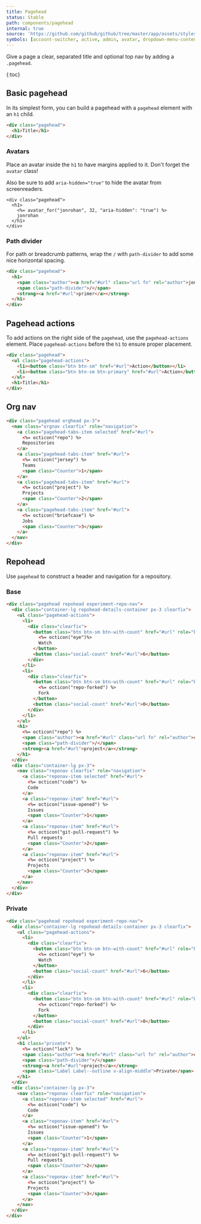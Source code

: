 ```yaml
---
title: Pagehead
status: Stable
path: components/pagehead
internal: true
source: 'https://github.com/github/github/tree/master/app/assets/stylesheets/components/pagehead.scss'
symbols: [account-switcher, active, admin, avatar, dropdown-menu-content, experiment-repo-nav, fork, fork-flag, mirror, mirror-flag, octicon, octicon-lock, octicon-mirror, octicon-mute, pagehead, pagehead-actions, pagehead-heading, pagehead-tabs-item, path-divider, png, private, repohead, repohead-details-container, reponav, reponav-dropdown, reponav-item, select-menu, select-menu-modal-holder, selected, underline-nav]
---
```


Give a page a clear, separated title and optional top nav by adding a `.pagehead`.

{:toc}

## Basic pagehead

In its simplest form, you can build a pagehead with a `pagehead` element with an `h1` child.

```html
<div class="pagehead">
  <h1>Title</h1>
</div>
```

### Avatars

Place an avatar inside the `h1` to have margins applied to it. Don't forget the `avatar` class!

Also be sure to add `aria-hidden="true"` to hide the avatar from screenreaders.

```erb
<div class="pagehead">
  <h1>
    <%= avatar_for("jonrohan", 32, "aria-hidden": "true") %>
    jonrohan
  </h1>
</div>
```

### Path divider

For path or breadcrumb patterns, wrap the `/` with `path-divider` to add some nice horizontal spacing.

```html
<div class="pagehead">
  <h1>
    <span class="author"><a href="#url" class="url fn" rel="author">jonrohan</a></span>
    <span class="path-divider">/</span>
    <strong><a href="#url">primer</a></strong>
  </h1>
</div>
```

## Pagehead actions

To add actions on the right side of the `pagehead`, use the `pagehead-actions` element. Place `pagehead-actions` before the `h1` to ensure proper placement.

```html
<div class="pagehead">
  <ul class="pagehead-actions">
    <li><button class="btn btn-sm" href="#url">Action</button></li>
    <li><button class="btn btn-sm btn-primary" href="#url">Action</button></li>
  </ul>
  <h1>Title</h1>
</div>
```

## Org nav

```html
<div class="pagehead orghead px-3">
  <nav class="orgnav clearfix" role="navigation">
    <a class="pagehead-tabs-item selected" href="#url">
      <%= octicon("repo") %>
      Repositories
    </a>
    <a class="pagehead-tabs-item" href="#url">
      <%= octicon("jersey") %>
      Teams
      <span class="Counter">1</span>
    </a>
    <a class="pagehead-tabs-item" href="#url">
      <%= octicon("project") %>
      Projects
      <span class="Counter">2</span>
    </a>
    <a class="pagehead-tabs-item" href="#url">
      <%= octicon("briefcase") %>
      Jobs
      <span class="Counter">3</span>
    </a>
  </nav>
</div>
```

## Repohead

Use `pagehead` to construct a header and navigation for a repository.

### Base

```html
<div class="pagehead repohead experiment-repo-nav">
  <div class="container-lg repohead-details-container px-3 clearfix">
    <ul class="pagehead-actions">
      <li>
        <div class="clearfix">
          <button class="btn btn-sm btn-with-count" href="#url" role="button">
            <%= octicon("eye")%>
            Watch
          </button>
          <button class="social-count" href="#url">6</button>
        </div>
      </li>
      <li>
        <div class="clearfix">
          <button class="btn btn-sm btn-with-count" href="#url" role="button">
            <%= octicon("repo-forked") %>
            Fork
          </button>
          <button class="social-count" href="#url">0</button>
        </div>
      </li>
    </ul>
    <h1>
      <%= octicon("repo") %>
      <span class="author"><a href="#url" class="url fn" rel="author">cmwinters</a></span>
      <span class="path-divider">/</span>
      <strong><a href="#url">project</a></strong>
    </h1>
  </div>
  <div class="container-lg px-3">
    <nav class="reponav clearfix" role="navigation">
      <a class="reponav-item selected" href="#url">
        <%= octicon("code") %>
        Code
      </a>
      <a class="reponav-item" href="#url">
        <%= octicon("issue-opened") %>
        Issues
        <span class="Counter">1</span>
      </a>
      <a class="reponav-item" href="#url">
        <%= octicon("git-pull-request") %>
        Pull requests
        <span class="Counter">2</span>
      </a>
      <a class="reponav-item" href="#url">
        <%= octicon("project") %>
        Projects
        <span class="Counter">3</span>
      </a>
    </nav>
  </div>
</div>
```

### Private

```html
<div class="pagehead repohead experiment-repo-nav">
  <div class="container-lg repohead-details-container px-3 clearfix">
    <ul class="pagehead-actions">
      <li>
        <div class="clearfix">
          <button class="btn btn-sm btn-with-count" href="#url" role="button">
            <%= octicon("eye") %>
            Watch
          </button>
          <button class="social-count" href="#url">6</button>
        </div>
      </li>
      <li>
        <div class="clearfix">
          <button class="btn btn-sm btn-with-count" href="#url" role="button">
            <%= octicon("repo-forked") %>
            Fork
          </button>
          <button class="social-count" href="#url">0</button>
        </div>
      </li>
    </ul>
    <h1 class="private">
      <%= octicon("lock") %>
      <span class="author"><a href="#url" class="url fn" rel="author">cmwinters</a></span>
      <span class="path-divider">/</span>
      <strong><a href="#url">project</a></strong>
      <span class="Label Label--outline v-align-middle">Private</span>
    </h1>
  </div>
  <div class="container-lg px-3">
    <nav class="reponav clearfix" role="navigation">
      <a class="reponav-item selected" href="#url">
        <%= octicon("code") %>
        Code
      </a>
      <a class="reponav-item" href="#url">
        <%= octicon("issue-opened") %>
        Issues
        <span class="Counter">1</span>
      </a>
      <a class="reponav-item" href="#url">
        <%= octicon("git-pull-request") %>
        Pull requests
        <span class="Counter">2</span>
      </a>
      <a class="reponav-item" href="#url">
        <%= octicon("project") %>
        Projects
        <span class="Counter">3</span>
      </a>
    </nav>
  </div>
</div>
```
